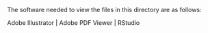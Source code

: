 The software needed to view the files in this directory are as follows:

Adobe Illustrator | Adobe PDF Viewer | RStudio

